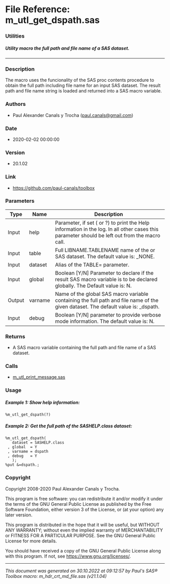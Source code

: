 # File Reference: m_utl_get_dspath.sas

### Utilities

##### Utility macro the full path and file name of a SAS dataset.

***

### Description
The macro uses the funcionality of the SAS proc contents procedure to obtain the full path including file name for an input SAS dataset. The result path and file name string is loaded and returned into a SAS macro variable.

### Authors
* Paul Alexander Canals y Trocha (paul.canals@gmail.com)

### Date
* 2020-02-02 00:00:00

### Version
* 20.1.02

### Link
* https://github.com/paul-canals/toolbox

### Parameters
| Type | Name | Description |
| ---- | ---- | ----------- |
| Input | help | Parameter, if set ( or ?) to print the Help information in the log. In all other cases this parameter should be left out from the macro call. |
| Input | table | Full LIBNAME.TABLENAME name of the or SAS dataset. The default value is: _NONE. |
| Input | dataset | Alias of the TABLE= parameter. |
| Input | global | Boolean [Y/N] Parameter to declare if the result SAS macro variable is to be declared globally. The Default value is: N. |
| Output | varname | Name of the global SAS macro variable containing the full path and file name of the given dataset. The default value is: _dspath. |
| Input | debug | Boolean [Y/N] parameter to provide verbose mode information. The default value is: N. |

### Returns
* A SAS macro variable containing the full path and file name of a SAS dataset.

### Calls
* [m_utl_print_message.sas](m_utl_print_message.md)

### Usage

##### Example 1: Show help information:
```sas
%m_utl_get_dspath(?)
```

##### Example 2: Get the full path of the SASHELP.class dataset:
```sas
%m_utl_get_dspath(
   dataset = SASHELP.class
 , global  = Y
 , varname = dspath
 , debug   = Y
   );
%put &=dspath.;
```

### Copyright
Copyright 2008-2020 Paul Alexander Canals y Trocha. 
 
This program is free software: you can redistribute it and/or modify 
it under the terms of the GNU General Public License as published by 
the Free Software Foundation, either version 3 of the License, or 
(at your option) any later version. 
 
This program is distributed in the hope that it will be useful, 
but WITHOUT ANY WARRANTY; without even the implied warranty of 
MERCHANTABILITY or FITNESS FOR A PARTICULAR PURPOSE. See the 
GNU General Public License for more details. 
 
You should have received a copy of the GNU General Public License 
along with this program. If not, see <https://www.gnu.org/licenses/>. 


***
*This document was generated on 30.10.2022 at 09:12:57  by Paul's SAS&reg; Toolbox macro: m_hdr_crt_md_file.sas (v21.1.04)*
